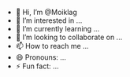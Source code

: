 - 👋 Hi, I’m @Moiklag
- 👀 I’m interested in ...
- 🌱 I’m currently learning ...
- 💞️ I’m looking to collaborate on ...
- 📫 How to reach me ...
- 😄 Pronouns: ...
- ⚡ Fun fact: ...

<!---
Moiklag/Moiklag is a ✨ special ✨ repository because its `README.md` (this file) appears on your GitHub profile.
You can click the Preview link to take a look at your changes.
--->
